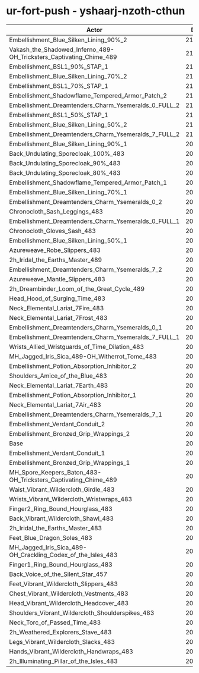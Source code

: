 # ur-fort-push - yshaarj-nzoth-cthun
| Actor | DPS | Increase |
|---|:---:|:---:|
|Embellishment_Blue_Silken_Lining_90%_2|212926|2.94%|
|Vakash_the_Shadowed_Inferno_489-OH_Tricksters_Captivating_Chime_489|212330|2.65%|
|Embellishment_BSL1_90%_STAP_1|212167|2.57%|
|Embellishment_Blue_Silken_Lining_70%_2|211535|2.27%|
|Embellishment_BSL1_70%_STAP_1|211526|2.26%|
|Embellishment_Shadowflame_Tempered_Armor_Patch_2|211505|2.25%|
|Embellishment_Dreamtenders_Charm_Ysemeralds_0_FULL_2|211069|2.04%|
|Embellishment_BSL1_50%_STAP_1|210756|1.89%|
|Embellishment_Blue_Silken_Lining_50%_2|210064|1.56%|
|Embellishment_Dreamtenders_Charm_Ysemeralds_7_FULL_2|210012|1.53%|
|Embellishment_Blue_Silken_Lining_90%_1|209833|1.44%|
|Back_Undulating_Sporecloak_100%_483|209652|1.36%|
|Back_Undulating_Sporecloak_90%_483|209462|1.27%|
|Back_Undulating_Sporecloak_80%_483|209143|1.11%|
|Embellishment_Shadowflame_Tempered_Armor_Patch_1|209121|1.10%|
|Embellishment_Blue_Silken_Lining_70%_1|209077|1.08%|
|Embellishment_Dreamtenders_Charm_Ysemeralds_0_2|208862|0.98%|
|Chronocloth_Sash_Leggings_483|208752|0.92%|
|Embellishment_Dreamtenders_Charm_Ysemeralds_0_FULL_1|208731|0.91%|
|Chronocloth_Gloves_Sash_483|208476|0.79%|
|Embellishment_Blue_Silken_Lining_50%_1|208456|0.78%|
|Azureweave_Robe_Slippers_483|208397|0.75%|
|2h_Iridal_the_Earths_Master_489|208361|0.73%|
|Embellishment_Dreamtenders_Charm_Ysemeralds_7_2|208337|0.72%|
|Azureweave_Mantle_Slippers_483|208154|0.63%|
|2h_Dreambinder_Loom_of_the_Great_Cycle_489|207953|0.54%|
|Head_Hood_of_Surging_Time_483|207922|0.52%|
|Neck_Elemental_Lariat_7Fire_483|207891|0.51%|
|Neck_Elemental_Lariat_7Frost_483|207827|0.47%|
|Embellishment_Dreamtenders_Charm_Ysemeralds_0_1|207778|0.45%|
|Embellishment_Dreamtenders_Charm_Ysemeralds_7_FULL_1|207718|0.42%|
|Wrists_Allied_Wristguards_of_Time_Dilation_483|207673|0.40%|
|MH_Jagged_Iris_Sica_489-OH_Witherrot_Tome_483|207560|0.35%|
|Embellishment_Potion_Absorption_Inhibitor_2|207525|0.33%|
|Shoulders_Amice_of_the_Blue_483|207282|0.21%|
|Neck_Elemental_Lariat_7Earth_483|207277|0.21%|
|Embellishment_Potion_Absorption_Inhibitor_1|207192|0.17%|
|Neck_Elemental_Lariat_7Air_483|207112|0.13%|
|Embellishment_Dreamtenders_Charm_Ysemeralds_7_1|206971|0.06%|
|Embellishment_Verdant_Conduit_2|206938|0.04%|
|Embellishment_Bronzed_Grip_Wrappings_2|206905|0.03%|
|Base|206845|0.00%|
|Embellishment_Verdant_Conduit_1|206841|0.00%|
|Embellishment_Bronzed_Grip_Wrappings_1|206813|-0.02%|
|MH_Spore_Keepers_Baton_483-OH_Tricksters_Captivating_Chime_489|206724|-0.06%|
|Waist_Vibrant_Wildercloth_Girdle_483|206600|-0.12%|
|Wrists_Vibrant_Wildercloth_Wristwraps_483|206531|-0.15%|
|Finger2_Ring_Bound_Hourglass_483|206519|-0.16%|
|Back_Vibrant_Wildercloth_Shawl_483|206339|-0.24%|
|2h_Iridal_the_Earths_Master_483|206304|-0.26%|
|Feet_Blue_Dragon_Soles_483|206281|-0.27%|
|MH_Jagged_Iris_Sica_489-OH_Crackling_Codex_of_the_Isles_483|206217|-0.30%|
|Finger1_Ring_Bound_Hourglass_483|206214|-0.31%|
|Back_Voice_of_the_Silent_Star_457|206210|-0.31%|
|Feet_Vibrant_Wildercloth_Slippers_483|206046|-0.39%|
|Chest_Vibrant_Wildercloth_Vestments_483|206041|-0.39%|
|Head_Vibrant_Wildercloth_Headcover_483|205960|-0.43%|
|Shoulders_Vibrant_Wildercloth_Shoulderspikes_483|205940|-0.44%|
|Neck_Torc_of_Passed_Time_483|205932|-0.44%|
|2h_Weathered_Explorers_Stave_483|205805|-0.50%|
|Legs_Vibrant_Wildercloth_Slacks_483|205745|-0.53%|
|Hands_Vibrant_Wildercloth_Handwraps_483|205537|-0.63%|
|2h_Illuminating_Pillar_of_the_Isles_483|205253|-0.77%|
